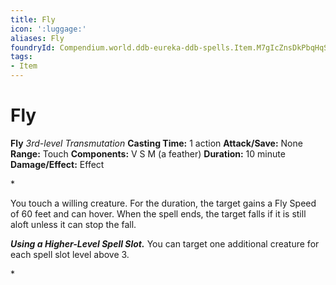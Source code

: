 ```yaml
---
title: Fly
icon: ':luggage:'
aliases: Fly
foundryId: Compendium.world.ddb-eureka-ddb-spells.Item.M7gIcZnsDkPbqHqS
tags:
- Item
---
```


# Fly

**Fly**
_3rd-level Transmutation_
**Casting Time:** 1 action
**Attack/Save:** None
**Range:** Touch
**Components:** V S M (a feather)
**Duration:** 10 minute
**Damage/Effect:** Effect

*<p>You touch a willing creature. For the duration, the target gains a Fly Speed of 60 feet and can hover. When the spell ends, the target falls if it is still aloft unless it can stop the fall.

***Using a Higher-Level Spell Slot.*** You can target one additional creature for each spell slot level above 3.</p>*